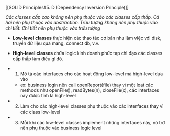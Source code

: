 [[SOLID Principles#5. D (Dependency Inversion Principle)]]

*Các classes cấp cao không nên phụ thuộc vào các classes cấp thấp. Cả hai nên phụ thuộc vào abstraction. Trừu tượng không nên phụ thuộc vào chi tiết. Chi tiết nên phụ thuộc vào trừu tượng*


- **Low-level classes** thực hiện các thao tác cơ bản như làm việc với disk, truyền dữ liệu qua mạng, connect db, v.v.
- **High-level classes** chứa logic kinh doanh phức tạp chỉ đạo các classes cấp thấp làm điều gì đó.


- 1. Mô tả các interfaces cho các hoạt động low-level mà high-level dựa vào
	- ex: business login nên call openReport(file) thay vì một loat các methods như openFile(), readBytes(n), closeFile(x), các interfaces này được tính là high-level
- 2. Làm cho các high-level classes phụ thuộc vào các interfaces thay vì các class low-level
- 3. Mỗi khi các low-level classes implement những interfaces này, nó trở nên phụ thuộc vào business logic level
